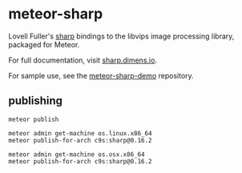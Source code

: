 # meteor-sharp

Lovell Fuller's [sharp](http://github.com/lovell/sharp) bindings to the libvips image processing library, packaged for Meteor.

For full documentation, visit [sharp.dimens.io](http://sharp.dimens.io/).

For sample use, see the  [meteor-sharp-demo](https://github.com/bdunnette/meteor-sharp-demo) repository.

## publishing

    meteor publish

    meteor admin get-machine os.linux.x86_64
    meteor publish-for-arch c9s:sharp@0.16.2

    meteor admin get-machine os.osx.x86_64
    meteor publish-for-arch c9s:sharp@0.16.2
